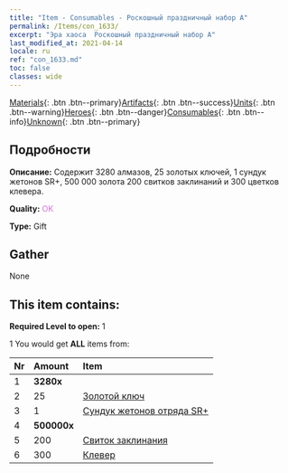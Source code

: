 ```yaml
---
title: "Item - Consumables - Роскошный праздничный набор A"
permalink: /Items/con_1633/
excerpt: "Эра хаоса  Роскошный праздничный набор A"
last_modified_at: 2021-04-14
locale: ru
ref: "con_1633.md"
toc: false
classes: wide
---
```

 [Materials](/ru/Items/){: .btn .btn--primary}[Artifacts](/ru/Items/Artifacts/){: .btn .btn--success}[Units](/ru/Items/Units/){: .btn .btn--warning}[Heroes](/ru/Items/Heroes/){: .btn .btn--danger}[Consumables](/ru/Items/Consumables/){: .btn .btn--info}[Unknown](/ru/Items/Unknown/){: .btn .btn--primary}

## Подробности
 **Описание:** Содержит 3280 алмазов, 25 золотых ключей, 1 сундук жетонов SR+, 500 000 золота 200 свитков заклинаний и 300 цветков клевера.

 **Quality:** <span style="color: #DA70D6">OK</span>

 **Type:** Gift

## Gather

  None

## This item contains:

 **Required Level to open:** 1

 1 You would get **ALL** items  from:

  | Nr | Amount |     Item    |
  |:---|:-------|:------------|
  | 1 |  **3280x** | <i class="fas fa-gem"/> |  | 
  | 2 | 25 | [Золотой ключ](/ru/Items/con_783/) | 
  | 3 | 1 | [Сундук жетонов отряда SR+](/ru/Items/con_1598/) | 
  | 4 |  **500000x** | <i class="fas fa-coins"/> |  | 
  | 5 | 200 | [Свиток заклинания](/ru/Items/con_694/) | 
  | 6 | 300 | [Клевер](/ru/Items/con_537/) | 
